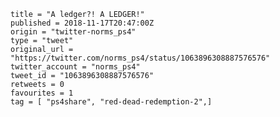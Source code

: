 ```
title = "A ledger?! A LEDGER!"
published = 2018-11-17T20:47:00Z
origin = "twitter-norms_ps4"
type = "tweet"
original_url = "https://twitter.com/norms_ps4/status/1063896308887576576"
twitter_account = "norms_ps4"
tweet_id = "1063896308887576576"
retweets = 0
favourites = 1
tag = [ "ps4share", "red-dead-redemption-2",]
```

<p class='image'><img src='https://mnf.m17s.net/2018/11/17/DsO4DXgWsAAXX3W.jpg' alt=''></p>


